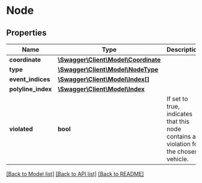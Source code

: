 # Node

## Properties
Name | Type | Description | Notes
------------ | ------------- | ------------- | -------------
**coordinate** | [**\Swagger\Client\Model\Coordinate**](Coordinate.md) |  | 
**type** | [**\Swagger\Client\Model\NodeType**](NodeType.md) |  | 
**event_indices** | [**\Swagger\Client\Model\Index[]**](Index.md) |  | [optional] 
**polyline_index** | [**\Swagger\Client\Model\Index**](Index.md) |  | [optional] 
**violated** | **bool** | If set to true, indicates that this node contains a violation for the chosen vehicle. | [optional] 

[[Back to Model list]](../../README.md#documentation-for-models) [[Back to API list]](../../README.md#documentation-for-api-endpoints) [[Back to README]](../../README.md)

